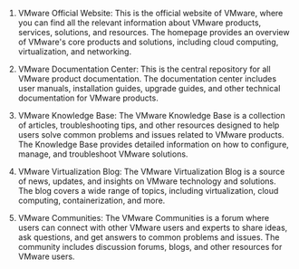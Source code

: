 

1. VMware Official Website: This is the official website of VMware, where you can find all the relevant information about VMware products, services, solutions, and resources. The homepage provides an overview of VMware's core products and solutions, including cloud computing, virtualization, and networking.

2. VMware Documentation Center: This is the central repository for all VMware product documentation. The documentation center includes user manuals, installation guides, upgrade guides, and other technical documentation for VMware products.

3. VMware Knowledge Base: The VMware Knowledge Base is a collection of articles, troubleshooting tips, and other resources designed to help users solve common problems and issues related to VMware products. The Knowledge Base provides detailed information on how to configure, manage, and troubleshoot VMware solutions.

4. VMware Virtualization Blog: The VMware Virtualization Blog is a source of news, updates, and insights on VMware technology and solutions. The blog covers a wide range of topics, including virtualization, cloud computing, containerization, and more.

5. VMware Communities: The VMware Communities is a forum where users can connect with other VMware users and experts to share ideas, ask questions, and get answers to common problems and issues. The community includes discussion forums, blogs, and other resources for VMware users.